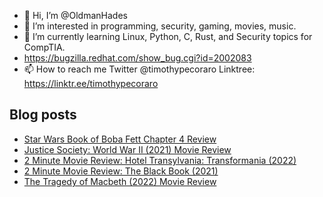- 👋 Hi, I’m @OldmanHades
- 👀 I’m interested in programming, security, gaming, movies, music.
- 🌱 I’m currently learning Linux, Python, C, Rust, and Security topics for CompTIA.
- https://bugzilla.redhat.com/show_bug.cgi?id=2002083
- 📫 How to reach me Twitter @timothypecoraro
Linktree: https://linktr.ee/timothypecoraro

## Blog posts
<!-- BLOG-POST-LIST:START -->
- [Star Wars Book of Boba Fett Chapter 4 Review](https://medium.com/@timothypecoraro/star-wars-book-of-boba-fett-chapter-4-review-1fb1dcf24899?source=rss-5097f5c9b801------2)
- [Justice Society: World War II &lpar;2021&rpar; Movie Review](https://medium.com/@timothypecoraro/justice-society-world-war-ii-2021-movie-review-8f235191c3ad?source=rss-5097f5c9b801------2)
- [2 Minute Movie Review: Hotel Transylvania: Transformania &lpar;2022&rpar;](https://medium.com/@timothypecoraro/2-minute-movie-review-hotel-transylvania-transformania-2022-6f5e2c36305a?source=rss-5097f5c9b801------2)
- [2 Minute Movie Review: The Black Book &lpar;2021&rpar;](https://medium.com/@timothypecoraro/2-minute-movie-review-the-black-book-2021-16fa5a145db4?source=rss-5097f5c9b801------2)
- [The Tragedy of Macbeth &lpar;2022&rpar; Movie Review](https://medium.com/@timothypecoraro/the-tragedy-of-macbeth-2022-movie-review-fb254e1ffa81?source=rss-5097f5c9b801------2)
<!-- BLOG-POST-LIST:END -->
